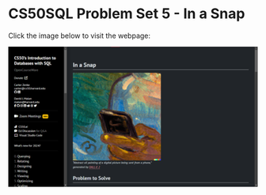 # CS50SQL Problem Set 5 - In a Snap

Click the image below to visit the webpage:

[![CS50QL Project](image.png)](https://cs50.harvard.edu/sql/2024/psets/5/snap/)